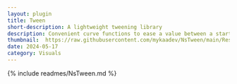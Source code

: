 ```yaml
---
layout: plugin
title: Tween
short-description: A lightweight tweening library
description: Convenient curve functions to ease a value between a start and end, like positions, scales, colors, anything you want to smoothly change.
thumbnail:  https://raw.githubusercontent.com/mykaadev/NsTween/main/Resources/Banner.png
date: 2024-05-17
category: Visuals
---
```


{% include readmes/NsTween.md %}
